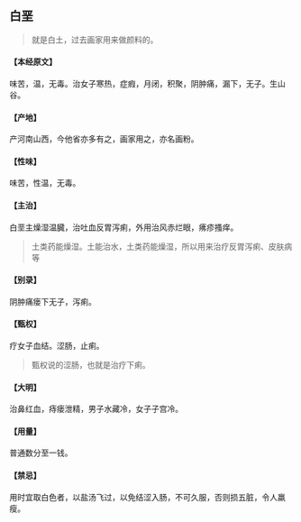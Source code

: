 ## 白垩

> 就是白土，过去画家用来做颜料的。

#### 【本经原文】
味苦，温，无毒。治女子寒热，症瘕，月闭，积聚，阴肿痛，漏下，无子。生山谷。
#### 【产地】
产河南山西，今他省亦多有之，画家用之，亦名画粉。
#### 【性味】
味苦，性温，无毒。
#### 【主治】
白垩主燥湿温臓，治吐血反胃泻痢，外用治风赤烂眼，疿疹搔痒。

> 土类药能燥湿。土能治水，土类药能燥湿，所以用来治疗反胃泻痢、皮肤病等

#### 【别录】
阴肿痛瘘下无子，泻痢。
#### 【甄权】
疗女子血结。涩肠，止痢。

> 甄权说的涩肠，也就是治疗下痢。

#### 【大明】
治鼻红血，痔瘘泄精，男子水藏冷，女子子宫冷。
#### 【用量】
普通数分至一钱。
#### 【禁忌】
用时宜取白色者，以盐汤飞过，以免结涩入肠，不可久服，否则损五脏，令人羸瘦。